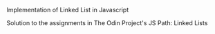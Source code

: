 Implementation of Linked List in Javascript

Solution to the assignments in The Odin Project's  JS Path: Linked Lists
